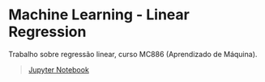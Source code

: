 # Machine Learning - Linear Regression

Trabalho sobre regressão linear, curso MC886 (Aprendizado de Máquina).

> [Jupyter Notebook](ML_LinearRegression.ipynb)
